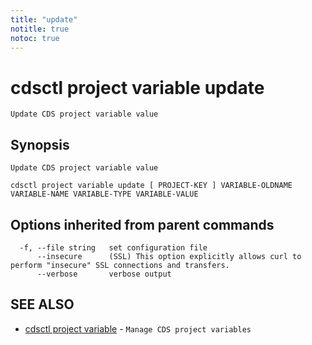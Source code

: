 ```yaml
---
title: "update"
notitle: true
notoc: true
---
```

# cdsctl project variable update

`Update CDS project variable value`

## Synopsis

`Update CDS project variable value`

```
cdsctl project variable update [ PROJECT-KEY ] VARIABLE-OLDNAME VARIABLE-NAME VARIABLE-TYPE VARIABLE-VALUE
```

## Options inherited from parent commands

```
  -f, --file string   set configuration file
      --insecure      (SSL) This option explicitly allows curl to perform "insecure" SSL connections and transfers.
      --verbose       verbose output
```

## SEE ALSO

* [cdsctl project variable](/docs/components/cdsctl/project/variable/)	 - `Manage CDS project variables`

